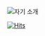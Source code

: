 ![자기 소개](https://capsule-render.vercel.app/api?type=soft&height=200&color=gradient&text=hello%20world!&fontAlign=50)

[![Hits](https://hits.seeyoufarm.com/api/count/incr/badge.svg?url=https%3A%2F%2Fgithub.com%2FGieuun&count_bg=%2379C83D&title_bg=%23555555&icon=ello.svg&icon_color=%23E2EC67&title=hits&edge_flat=false)](https://hits.seeyoufarm.com)
<!--
**Gieuun/Gieuun** is a ✨ _special_ ✨ repository because its `README.md` (this file) appears on your GitHub profile.

Here are some ideas to get you started:

- 🔭 I’m currently working on ...
- 🌱 I’m currently learning ...
- 👯 I’m looking to collaborate on ...
- 🤔 I’m looking for help with ...
- 💬 Ask me about ...
- 📫 How to reach me: ...
- 😄 Pronouns: ...
- ⚡ Fun fact: ...
-->
